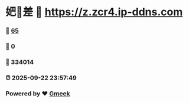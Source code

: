 # 妑🔭差 :link: https://z.zcr4.ip-ddns.com 
### :page_facing_up: [65](https://z.zcr4.ip-ddns.com/tag.html) 
### :speech_balloon: 0 
### :hibiscus: 334014 
### :alarm_clock: 2025-09-22 23:57:49 
### Powered by :heart: [Gmeek](https://github.com/Meekdai/Gmeek)
